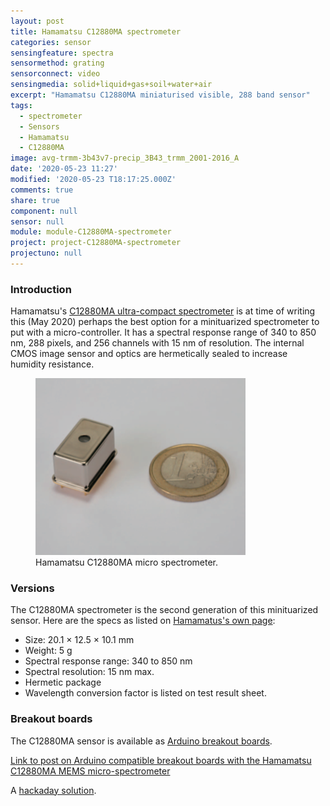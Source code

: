```yaml
---
layout: post
title: Hamamatsu C12880MA spectrometer
categories: sensor
sensingfeature: spectra
sensormethod: grating
sensorconnect: video
sensingmedia: solid+liquid+gas+soil+water+air
excerpt: "Hamamatsu C12880MA miniaturised visible, 288 band sensor"
tags:
  - spectrometer
  - Sensors
  - Hamamatsu
  - C12880MA
image: avg-trmm-3b43v7-precip_3B43_trmm_2001-2016_A
date: '2020-05-23 11:27'
modified: '2020-05-23 T18:17:25.000Z'
comments: true
share: true
component: null
sensor: null
module: module-C12880MA-spectrometer
project: project-C12880MA-spectrometer
projectuno: null
---
```


### Introduction

Hamamatsu's [C12880MA ultra-compact spectrometer](https://www.hamamatsu.com/jp/en/product/type/C12880MA/index.html) is at time of writing this (May 2020) perhaps the best option for a minituarized spectrometer to put with a micro-controller. It has a spectral response range of 340 to 850 nm, 288 pixels, and 256 channels with 15 nm of resolution. The internal CMOS image sensor and optics are hermetically sealed to increase humidity resistance.

<figure>
<img src="../../images/sensor-hamamatsu-C12880MA-spectrometer.png">
<figcaption> Hamamatsu C12880MA micro spectrometer.
</figcaption>
</figure>

### Versions

The C12880MA spectrometer is the second generation of this minituarized sensor. Here are the specs as listed on [Hamamatus's own page](https://www.hamamatsu.com/eu/en/product/type/C12880MA/index.html):

- Size: 20.1 × 12.5 × 10.1 mm
- Weight: 5 g
- Spectral response range: 340 to 850 nm
- Spectral resolution: 15 nm max.
- Hermetic package
- Wavelength conversion factor is listed on test result sheet.

### Breakout boards

The C12880MA sensor is available as [Arduino breakout boards](../../modules/module-C12880MA-spectrometer).


[Link to post on Arduino compatible breakout boards with the Hamamatsu C12880MA MEMS micro-spectrometer](../../modules/module-hamamatsu-C12880MA)


A [hackaday solution](https://hackaday.io/project/4141-c12666ma-micro-spectrometer).
